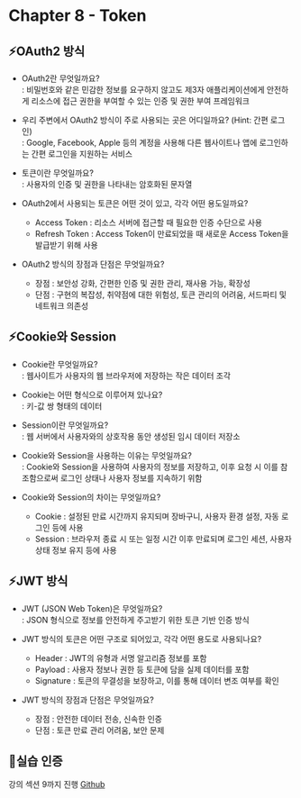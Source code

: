 # Chapter 8 - Token
## ⚡️OAuth2 방식
- OAuth2란 무엇일까요?  
  : 비밀번호와 같은 민감한 정보를 요구하지 않고도 제3자 애플리케이션에게 안전하게 리소스에 접근 권한을 부여할 수 있는 인증 및 권한 부여 프레임워크

- 우리 주변에서 OAuth2 방식이 주로 사용되는 곳은 어디일까요? (Hint: 간편 로그인)  
  : Google, Facebook, Apple 등의 계정을 사용해 다른 웹사이트나 앱에 로그인하는 간편 로그인을 지원하는 서비스

- 토큰이란 무엇일까요?  
  : 사용자의 인증 및 권한을 나타내는 암호화된 문자열

- OAuth2에서 사용되는 토큰은 어떤 것이 있고, 각각 어떤 용도일까요?  
  - Access Token : 리소스 서버에 접근할 때 필요한 인증 수단으로 사용
  - Refresh Token : Access Token이 만료되었을 때 새로운 Access Token을 발급받기 위해 사용

- OAuth2 방식의 장점과 단점은 무엇일까요?  
  - 장점 : 보안성 강화, 간편한 인증 및 권한 관리, 재사용 가능, 확장성
  - 단점 : 구현의 복잡성, 취약점에 대한 위험성, 토큰 관리의 어려움, 서드파티 및 네트워크 의존성

## ⚡️Cookie와 Session
- Cookie란 무엇일까요?  
  : 웹사이트가 사용자의 웹 브라우저에 저장하는 작은 데이터 조각

- Cookie는 어떤 형식으로 이루어져 있나요?  
  : 키-값 쌍 형태의 데이터

- Session이란 무엇일까요?  
  : 웹 서버에서 사용자와의 상호작용 동안 생성된 임시 데이터 저장소

- Cookie와 Session을 사용하는 이유는 무엇일까요?  
  : Cookie와 Session을 사용하여 사용자의 정보를 저장하고, 이후 요청 시 이를 참조함으로써 로그인 상태나 사용자 정보를 지속하기 위함

- Cookie와 Session의 차이는 무엇일까요?  
  - Cookie : 설정된 만료 시간까지 유지되며 장바구니, 사용자 환경 설정, 자동 로그인 등에 사용
  - Session : 브라우저 종료 시 또는 일정 시간 이후 만료되며 로그인 세션, 사용자 상태 정보 유지 등에 사용

## ⚡️JWT 방식
- JWT (JSON Web Token)은 무엇일까요?  
  : JSON 형식으로 정보를 안전하게 주고받기 위한 토큰 기반 인증 방식

- JWT 방식의 토큰은 어떤 구조로 되어있고, 각각 어떤 용도로 사용되나요?  
  - Header : JWT의 유형과 서명 알고리즘 정보를 포함
  - Payload : 사용자 정보나 권한 등 토큰에 담을 실제 데이터를 포함
  - Signature : 토큰의 무결성을 보장하고, 이를 통해 데이터 변조 여부를 확인

- JWT 방식의 장점과 단점은 무엇일까요?  
  - 장점 : 안전한 데이터 전송, 신속한 인증
  - 단점 : 토큰 만료 관리 어려움, 보안 문제

## 📂실습 인증
강의 섹션 9까지 진행
[Github](https://github.com/MunJeongEun/practice-7th-android.git)
